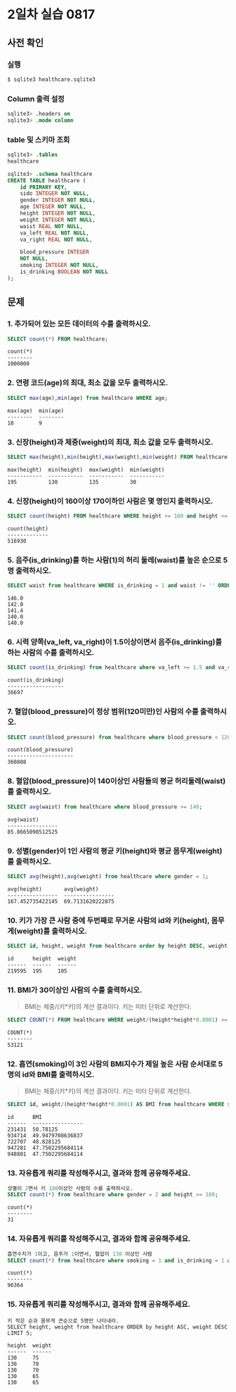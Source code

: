 # 2일차 실습 0817

## 사전 확인

### 실행

```bash
$ sqlite3 healthcare.sqlite3 
```

### Column 출력 설정

```sql
sqlite3> .headers on 
sqlite3> .mode column
```

### table 및 스키마 조회

```sql
sqlite3> .tables
healthcare

sqlite3> .schema healthcare
CREATE TABLE healthcare (
    id PRIMARY KEY,        
    sido INTEGER NOT NULL, 
    gender INTEGER NOT NULL,
    age INTEGER NOT NULL,  
    height INTEGER NOT NULL,
    weight INTEGER NOT NULL,
    waist REAL NOT NULL,   
    va_left REAL NOT NULL, 
    va_right REAL NOT NULL,

    blood_pressure INTEGER 
    NOT NULL,
    smoking INTEGER NOT NULL,
    is_drinking BOOLEAN NOT NULL
);
```

## 문제

### 1. 추가되어 있는 모든 데이터의 수를 출력하시오.

```sql
SELECT count(*) FROM healthcare;
```

```
count(*)
--------
1000000
```

### 2. 연령 코드(age)의 최대, 최소 값을 모두 출력하시오. 

```sql
SELECT max(age),min(age) from healthcare WHERE age;
```

```
max(age)  min(age)
--------  --------
18        9
```

### 3. 신장(height)과 체중(weight)의 최대, 최소 값을 모두 출력하시오.

```sql
SELECT max(height),min(height),max(weight),min(weight) FROM healthcare WHERE height AND weight;
```

```
max(height)  min(height)  max(weight)  min(weight)
-----------  -----------  -----------  -----------
195          130          135          30
```

### 4. 신장(height)이 160이상 170이하인 사람은 몇 명인지 출력하시오.

```sql
SELECT count(height) FROM healthcare WHERE height >= 160 and height <= 170;
```

```
count(height)
-------------
516930
```

### 5. 음주(is_drinking)를 하는 사람(1)의 허리 둘레(waist)를 높은 순으로 5명 출력하시오. 

```sql
SELECT waist from healthcare WHERE is_drinking = 1 and waist != '' ORDER BY waist DESC LIMIT 5;
```

```
146.0
142.0
141.4
140.0
140.0
```

### 6. 시력 양쪽(va_left, va_right)이 1.5이상이면서 음주(is_drinking)를 하는 사람의 수를 출력하시오.

```sql
SELECT count(is_drinking) from healthcare where va_left >= 1.5 and va_right >= 1.5 and is_drinking = 1;
```

```
count(is_drinking)
------------------
36697
```

### 7. 혈압(blood_pressure)이 정상 범위(120미만)인 사람의 수를 출력하시오.

```sql
SELECT count(blood_pressure) from healthcare where blood_pressure < 120;
```

```
count(blood_pressure)
---------------------
360808
```

### 8. 혈압(blood_pressure)이 140이상인 사람들의 평균 허리둘레(waist)를 출력하시오.

```sql
SELECT avg(waist) from healthcare where blood_pressure >= 140;
```

```
avg(waist)
----------------
85.8665098512525
```

### 9. 성별(gender)이 1인 사람의 평균 키(height)와 평균 몸무게(weight)를 출력하시오.

```sql
SELECT avg(height),avg(weight) from healthcare where gender = 1;
```

```
avg(height)       avg(weight)
----------------  ----------------
167.452735422145  69.7131620222875
```

### 10. 키가 가장 큰 사람 중에 두번째로 무거운 사람의 id와 키(height), 몸무게(weight)를 출력하시오.

```sql
SELECT id, height, weight from healthcare order by height DESC, weight DESC LIMIT 1 OFFSET 2;
```

```
id      height  weight
------  ------  ------
219595  195     105
```

### 11. BMI가 30이상인 사람의 수를 출력하시오. 

> BMI는 체중/(키*키)의 계산 결과이다. 
> 키는 미터 단위로 계산한다.

```sql
SELECT COUNT(*) FROM healthcare WHERE weight/(height*height*0.0001) >= 30;
```

```
COUNT(*)
--------
53121
```

### 12. 흡연(smoking)이 3인 사람의 BMI지수가 제일 높은 사람 순서대로 5명의 id와 BMI를 출력하시오.

> BMI는 체중/(키*키)의 계산 결과이다. 
> 키는 미터 단위로 계산한다.

```sql
SELECT id, weight/(height*height*0.0001) AS BMI from healthcare WHERE smoking = 3 ORDER by weight/(height*height*0.0001) DESC LIMIT 5;
```

```
id      BMI
------  ----------------
231431  50.78125
934714  49.9479708636837
722707  48.828125
947281  47.7502295684114
948801  47.7502295684114
```

### 13. 자유롭게 쿼리를 작성해주시고, 결과와 함께 공유해주세요.

```sql
성별이 2면서 키 180이상인 사람의 수를 출력하시오.
SELECT count(*) from healthcare where gender = 2 and height >= 180;
```

```
count(*)
--------
31
```

### 14. 자유롭게 쿼리를 작성해주시고, 결과와 함께 공유해주세요.

```sql
흡연수치가 1이고, 음주가 1이면서, 혈압이 130 이상인 사람
SELECT count(*) from healthcare where smoking = 1 and is_drinking = 1 and blood_pressure >= 130;
```

```
count(*)
--------
96364
```

### 15. 자유롭게 쿼리를 작성해주시고, 결과와 함께 공유해주세요.

```sqlite
키 작은 순과 몸무게 큰순으로 5명만 나타내라.
SELECT height, weight from healthcare ORDER by height ASC, weight DESC LIMIT 5;
```

```sqlite
height  weight
------  ------
130     75
130     70
130     70
130     65
130     65
```

